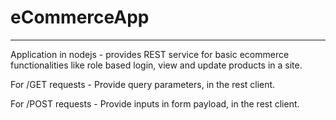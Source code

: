# eCommerceApp
---------------------------------------------------------------------------------
Application in nodejs - provides REST service for basic ecommerce functionalities like role based login, view and update products in a site.


For /GET requests - Provide query parameters, in the rest client.

For /POST requests - Provide inputs in form payload, in the rest client.

